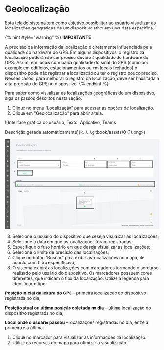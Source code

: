 # Geolocalização

Esta tela do sistema tem como objetivo possibilitar ao usuário visualizar as localizações geográficas de um dispositivo ativo em uma data específica.

{% hint style="warning" %}
**IMPORTANTE**

A precisão da informação da localização é diretamente influenciada pela qualidade do hardware do GPS. Em alguns dispositivos, o registro da localização poderá não ser preciso devido à qualidade do hardware do GPS. Assim, em locais com baixa qualidade do sinal do GPS (como por exemplo em edifícios, estacionamentos ou em locais fechados) o dispositivo pode não registrar a localização ou ter o registro pouco preciso. Nesses casos, para melhorar o registro da localização, deve ser habilitada a alta precisão do GPS no dispositivo.
{% endhint %}

Para saber como visualizar as localizações geográficas de um dispositivo, siga os passos descritos nesta seção.

1. Clique no menu “Localização” para acessar as opções de localização.
2. Clique em "Geolocalização" para abrir a tela.

![Interface gráfica do usuário, Texto, Aplicativo, Teams

Descrição gerada automaticamente](<../../.gitbook/assets/0 (1).png>)

![](<../../.gitbook/assets/1 (1).png>)

3. Selecione o usuário do dispositivo que deseja visualizar as localizações;
4. Selecione a data em que as localizações foram registradas;
5. Especifique o fuso horário em que deseja visualizar as localizações;
6. Selecione o limite de precisão das localizações;
7. Clique no botão “Buscar” para exibir as localizações no mapa, de acordo com filtro especificado;
8. O sistema exibirá as localizações com marcadores formando o percurso realizado pelo usuário do dispositivo. Os marcadores possuem cores diferentes, que indicam o tipo da localização. Utilize a legenda para identificar o tipo:

**Posição inicial da leitura do GPS** – primeira localização do dispositivo registrada no dia;

**Posição atual ou última posição coletada no dia** – última localização do dispositivo registrada no dia;

**Local onde o usuário passou** – localizações registradas no dia, entre a primeira e a última.

1. Clique no marcador para visualizar as informações da localização.
2. Utilize os recursos do mapa para otimizar a visualização.
